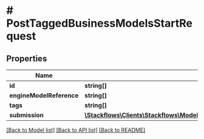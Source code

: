 # # PostTaggedBusinessModelsStartRequest

## Properties

Name | Type | Description | Notes
------------ | ------------- | ------------- | -------------
**id** | **string[]** |  | [optional]
**engineModelReference** | **string[]** |  | [optional]
**tags** | **string[]** |  | [optional]
**submission** | [**\Stackflows\Clients\Stackflows\Model\PostTaggedBusinessModelsStartRequestSubmissionInner[]**](PostTaggedBusinessModelsStartRequestSubmissionInner.md) |  | [optional]

[[Back to Model list]](../../README.md#models) [[Back to API list]](../../README.md#endpoints) [[Back to README]](../../README.md)
